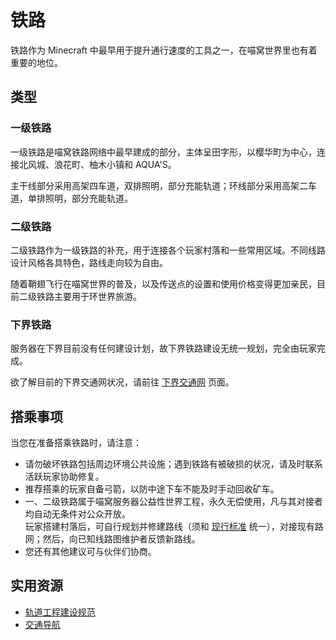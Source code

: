 # 铁路

铁路作为 Minecraft 中最早用于提升通行速度的工具之一，在喵窝世界里也有着重要的地位。

## 类型

### 一级铁路

一级铁路是喵窝铁路网络中最早建成的部分，主体呈田字形，以樱华町为中心，连接北风城、浪花町、柚木小镇和 AQUA'S。

主干线部分采用高架四车道，双排照明，部分充能轨道；环线部分采用高架二车道，单排照明，部分充能轨道。

### 二级铁路

二级铁路作为一级铁路的补充，用于连接各个玩家村落和一些常用区域。不同线路设计风格各具特色，路线走向较为自由。

随着鞘翅飞行在喵窝世界的普及，以及传送点的设置和使用价格变得更加亲民，目前二级铁路主要用于环世界旅游。

### 下界铁路

服务器在下界目前没有任何建设计划，故下界铁路建设无统一规划，完全由玩家完成。

欲了解目前的下界交通网状况，请前往 [下界交通网](nyaa/projects/nether-traffic.md) 页面。

## 搭乘事项

当您在准备搭乘铁路时，请注意：

- 请勿破坏铁路包括周边环境公共设施；遇到铁路有被破损的状况，请及时联系活跃玩家协助修复。
- 推荐搭乘的玩家自备弓箭，以防中途下车不能及时手动回收矿车。
- 一、二级铁路属于喵窝服务器公益性世界工程，永久无偿使用，凡与其对接者均自动无条件对公众开放。  
玩家搭建村落后，可自行规划并修建路线（须和 [现行标准](space/building/railway-construction-standard) 统一），对接现有路网；然后，向已知线路图维护者反馈新路线。
- 您还有其他建议可与伙伴们协商。

## 实用资源

- [轨道工程建设规范](space/building/railway-construction-standard)
- [交通导航](space/map-navi)
